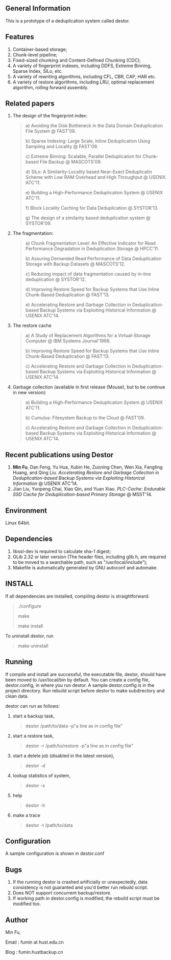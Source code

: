 General Information
-------------------
This is a prototype of a deduplication system called destor.

Features
--------
1. Container-based storage;
2. Chunk-level pipeline;
3. Fixed-sized chunking and Content-Defined Chunking (CDC);
4. A variety of fingerprint indexes, including DDFS, Extreme Binning, Sparse Index, SiLo, etc.
5. A variety of rewriting algorithms, including CFL, CBR, CAP, HAR etc.
6. A variety of restore algorithms, including LRU, optimal replacement algorithm, rolling forward assembly.

Related papers
--------------
1. The design of the fingerprint index:
    > a) Avoiding the Disk Bottleneck in the Data Domain Deduplication File System @ FAST'08.
    >
    > b) Sparse Indexing: Large Scale, Inline Deduplication Using Sampling and Locality @ FAST'09.
    >
    > c) Extreme Binning: Scalable, Parallel Deduplication for Chunk-based File Backup @ MASCOTS'09.
    >
    > d) SiLo: A Similarity-Locality based Near-Exact Deduplicatin Scheme with Low RAM Overhead and High Throughput @ USENIX ATC'11.
    >
    > e) Building a High-Performance Deduplication System @ USENIX ATC'11.
    >
    > f) Block Locality Caching for Data Deduplication @ SYSTOR'13.
    >
    > g) The design of a similarity based deduplication system @ SYSTOR'09.

2. The fragmentation:
    > a) Chunk Fragmentation Level: An Effective Indicator for Read Performance Degradation in Deduplication Storage @ HPCC'11.
    >
    > b) Assuring Demanded Read Performance of Data Deduplication Storage with Backup Datasets @ MASCOTS'12. 
    >
    > c) Reducing impact of data fragmentation caused by in-line deduplication @ SYSTOR'12.
    >
    > d) Improving Restore Speed for Backup Systems that Use Inline Chunk-Based Deduplication @ FAST'13.
    >
    > e) Accelerating Restore and Garbage Collection in Deduplication-based Backup Systems via Exploiting Historical Information @ USENIX ATC'14.

3. The restore cache
    > a) A Study of Replacement Algorithms for a Virtual-Storage Computer @ IBM Systems Journal'1966.
    >
    > b) Improving Restore Speed for Backup Systems that Use Inline Chunk-Based Deduplication @ FAST'13.
    >
    > c) Accelerating Restore and Garbage Collection in Deduplication-based Backup Systems via Exploiting Historical Information @ USENIX ATC'14.

4. Garbage collection (available in first release (Mouse), but to be continue in new version):
    > a) Building a High-Performance Deduplication System @ USENIX ATC'11.
    >
    > b) Cumulus: Filesystem Backup to the Cloud @ FAST'09.
    >
    > c) Accelerating Restore and Garbage Collection in Deduplication-based Backup Systems via Exploiting Historical Information @ USENIX ATC'14.

Recent publications using Destor
-----------------------------
1. **Min Fu**, Dan Feng, Yu Hua, Xubin He, Zuoning Chen, Wen Xia, Fangting Huang, and Qing Liu. *Accelerating Restore and Garbage Collection in Deduplication-based Backup Systems via Exploiting Historical Information* @ USENIX ATC'14.
2. Jian Liu, Yunpeng Chai, Xiao Qin, and Yuan Xiao. *PLC-Cache: Endurable SSD Cache for Deduplication-based Primary Storage* @ MSST'14.

Environment
-----------
Linux 64bit.

Dependencies
------------
1. libssl-dev is required to calculate sha-1 digest;
2. GLib 2.32 or later version (The header files, including glib.h, are required to be moved to a searchable path, such as "/usr/local/include"); 
3. Makefile is automatically generated by GNU autoconf and automake.

INSTALL
-------
If all dependencies are installed,
compiling destor is straightforward:

>./configure
>
>make
>
>make install

To uninstall destor, run

>make uninstall

Running
-------
If compile and install are successful, the executable file, destor, should have been moved to /usr/local/bin by default.
You can create a config file, destor.config, in where you run destor.
A sample destor.config is in the project directory.
Run rebuild script before destor to make subdirectory and clean data.

destor can run as follows:

1. start a backup task,
   > destor /path/to/data -p"a line as in config file"

2. start a restore task,
   > destor -r<jobid> /path/to/restore -p"a line as in config file"

3. start a delete job (disabled in the latest version),
   > destor -d<jobid>

4. lookup statistics of system,
   > destor -s

5. help
   > destor -h

6. make a trace
   > destor -t /path/to/data

Configuration
-------------
A sample configuration is shown in destor.conf

Bugs
----
1. If the running destor is crashed artificially or unexpectedly, data consistency is not guaranted and you'd better run rebuild script.
2. Does NOT support concurrent backup/restore.
3. If working path in destor.config is modified, the rebuild script must be modified too.

Author
------
Min Fu,

Email : fumin at hust.edu.cn

Blog : fumin.hustbackup.cn
